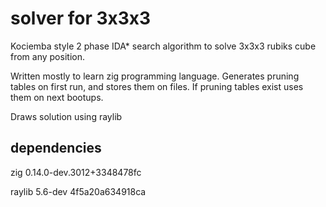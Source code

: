 # solver for 3x3x3

Kociemba style 2 phase IDA* search algorithm to solve 3x3x3 rubiks cube from any position.

Written mostly to learn zig programming language. Generates pruning tables on first run, and stores them on files. If pruning tables exist uses them on next bootups.

Draws solution using raylib

## dependencies


zig 0.14.0-dev.3012+3348478fc

raylib 5.6-dev 4f5a20a634918ca






